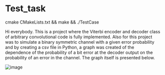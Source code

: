 # Test_task

cmake CMakeLists.txt && make && ./TestCase

Hi everybody. This is a project where the Viterbi encoder and decoder class of arbitrary convolutional code is fully implemented. Also for this project was to simulate a binary symmetric channel with a given error probability and by creating a csv file in Python, a graph was created of the dependence of the probability of a bit error at the decoder output
on the probability of an error in the channel. The graph itself is presented below.





![image](https://github.com/KevGen6908/Test_task/assets/116305013/96479c9d-5edf-4140-9fd9-bfcb09f33703)

